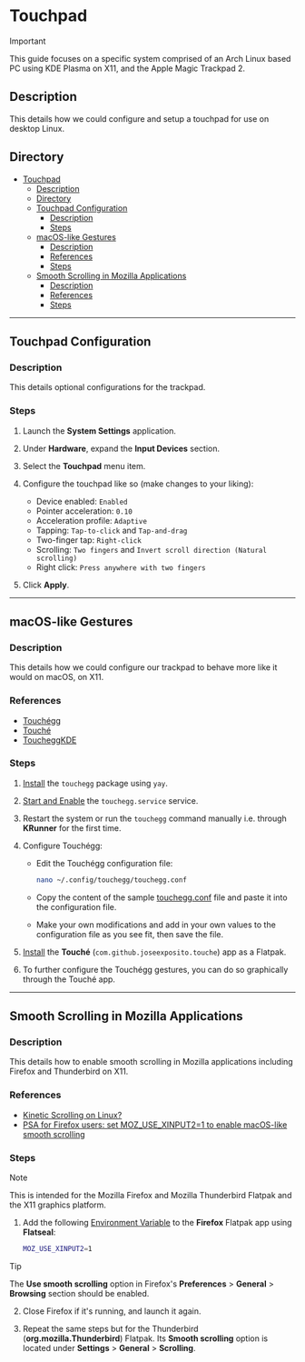 # Touchpad

> [!IMPORTANT]  
> This guide focuses on a specific system comprised of an Arch Linux based PC using KDE Plasma on X11, and the Apple Magic Trackpad 2.

## Description

This details how we could configure and setup a touchpad for use on desktop Linux.

## Directory

- [Touchpad](#touchpad)
  - [Description](#description)
  - [Directory](#directory)
  - [Touchpad Configuration](#touchpad-configuration)
    - [Description](#description-1)
    - [Steps](#steps)
  - [macOS-like Gestures](#macos-like-gestures)
    - [Description](#description-2)
    - [References](#references)
    - [Steps](#steps-1)
  - [Smooth Scrolling in Mozilla Applications](#smooth-scrolling-in-mozilla-applications)
    - [Description](#description-3)
    - [References](#references-1)
    - [Steps](#steps-2)

---

## Touchpad Configuration

### Description

This details optional configurations for the trackpad.

### Steps

1. Launch the **System Settings** application.

2. Under **Hardware**, expand the **Input Devices** section.

3. Select the **Touchpad** menu item.

4. Configure the touchpad like so (make changes to your liking):

   - Device enabled: `Enabled`
   - Pointer acceleration: `0.10`
   - Acceleration profile: `Adaptive`
   - Tapping: `Tap-to-click` and `Tap-and-drag`
   - Two-finger tap: `Right-click`
   - Scrolling: `Two fingers` and `Invert scroll direction (Natural scrolling)`
   - Right click: `Press anywhere with two fingers`

5. Click **Apply**.

---

## macOS-like Gestures

### Description

This details how we could configure our trackpad to behave more like it would on macOS, on X11.

### References

- [Touchégg](https://github.com/JoseExposito/touchegg)
- [Touché](https://github.com/JoseExposito/touche)
- [ToucheggKDE](https://github.com/NayamAmarshe/ToucheggKDE)

### Steps

1. [Install](yay.md#install) the `touchegg` package using `yay`.

2. [Start and Enable](autostart.md#start-and-enable-service) the `touchegg.service` service.

3. Restart the system or run the `touchegg` command manually i.e. through **KRunner** for the first time.

4. Configure Touchégg:

   - Edit the Touchégg configuration file:

      ```sh
      nano ~/.config/touchegg/touchegg.conf
      ```

   - Copy the content of the sample [touchegg.conf](../attachments/touchegg.conf) file and paste it into the configuration file.

   - Make your own modifications and add in your own values to the configuration file as you see fit, then save the file.

5. [Install](flatpak.md#install) the **Touché** (`com.github.joseexposito.touche`) app as a Flatpak.

6. To further configure the Touchégg gestures, you can do so graphically through the Touché app.

---

## Smooth Scrolling in Mozilla Applications

### Description

This details how to enable smooth scrolling in Mozilla applications including Firefox and Thunderbird on X11.

### References

- [Kinetic Scrolling on Linux?](https://community.frame.work/t/solved-kinetic-scrolling-on-linux/17564)
- [PSA for Firefox users: set MOZ_USE_XINPUT2=1 to enable macOS-like smooth scrolling](https://www.reddit.com/r/linux/comments/72mfv8/psa_for_firefox_users_set_moz_use_xinput21_to)

### Steps

> [!NOTE]  
> This is intended for the Mozilla Firefox and Mozilla Thunderbird Flatpak and the X11 graphics platform.

1. Add the following [Environment Variable](flatpak.md#add-permission-overrides) to the **Firefox** Flatpak app using **Flatseal**:

    ```sh
    MOZ_USE_XINPUT2=1
    ```

> [!TIP]  
> The **Use smooth scrolling** option in Firefox's **Preferences** > **General** > **Browsing** section should be enabled.

2. Close Firefox if it's running, and launch it again.

3. Repeat the same steps but for the Thunderbird (**org.mozilla.Thunderbird**) Flatpak. Its **Smooth scrolling** option is located under **Settings** > **General** > **Scrolling**.
